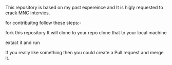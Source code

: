 This repository is based on my past expereince  and It is higly requested to crack MNC intervies.

for contribuitng follow these steps:-

fork this repository 
It will clone to your repo
clone that to your local machine 

extact it and run 

If you really like something then you could create a Pull request and merge it.
